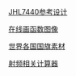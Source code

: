 [JHL7440参考设计](https://e2e.ti.com/support/interface-group/interface/f/interface-forum/1083742/tps65983b-titan-ridge-dd---tapex-creek-fw-config?keyMatch=JHL7440)

[在线画函数图像](https://www.desmos.com/calculator?lang=zh-CN)

[世界各国国旗素材](https://flagpedia.asia/)

[射频相关计算器](https://www.pasternack.cn/t-calculator-fspl.aspx)
